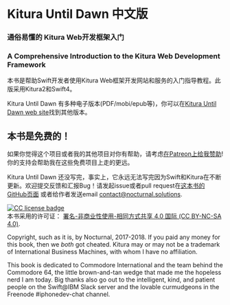 # Kitura Until Dawn 中文版

### 通俗易懂的 Kitura Web开发框架入门
### A Comprehensive Introduction to the Kitura Web Development Framework

本书是帮助Swift开发者使用Kitura Web框架开发网站和服务的入门指导教程。此版采用Kitura2和Swift4。

Kitura Until Dawn 有多种电子版本(PDF/mobi/epub等)，你可以在[Kitura Until Dawn web site](http://learnkitura.com/)找到其他版本。

## 本书是免费的！

如果你觉得这个项目或者我的其他项目对你有帮助，请考虑[在Patreon上给我赞助](https://www.patreon.com/NocturnalSolutions)! 你的支持会帮助我在这些免费项目上走的更远。

Kitura Until Dawn 还没写完，事实上，它永远无法写完因为Swift和Kitura在不断更新。欢迎提交反馈和汇报Bug！请发起issue或者pull request在[这本书的GitHub页面](https://github.com/NocturnalSolutions/KituraBook) 或者给作者发送email [contact@nocturnal.solutions](mailto:contact@nocturnal.solutions).

<a rel="license" href="https://creativecommons.org/licenses/by-nc-sa/4.0/deed.zh/">![CC license badge](images/cc-badge.png)</a>   
本书采用的许可证： <a rel="license" href="https://creativecommons.org/licenses/by-nc-sa/4.0/deed.zh/">署名-非商业性使用-相同方式共享 4.0 国际 (CC BY-NC-SA 4.0)</a>.

Copyright, such as it is, by Nocturnal, 2017-2018. If you paid any money for this book, then we *both* got cheated. Kitura may or may not be a trademark of International Business Machines, with whom I have no affiliation.

This book is dedicated to Commodore International and the team behind the Commodore 64, the little brown-and-tan wedge that made me the hopeless nerd I am today. Big thanks also go out to the intelligent, kind, and patient people on the Swift@IBM Slack server and the lovable curmudgeons in the Freenode #iphonedev-chat channel.
